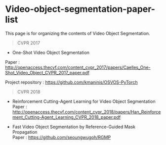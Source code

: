 # Video-object-segmentation-paper-list
This page is for organizing the contents of Video Object Segmentation.

>CVPR 2017
  * One-Shot Video Object Segmentation

  Paper : http://openaccess.thecvf.com/content_cvpr_2017/papers/Caelles_One-Shot_Video_Object_CVPR_2017_paper.pdf
  
  Project repository : https://github.com/kmaninis/OSVOS-PyTorch
  
>CVPR 2018
  * Reinforcement Cutting-Agent Learning for Video Object Segmentation
  Paper : http://openaccess.thecvf.com/content_cvpr_2018/papers/Han_Reinforcement_Cutting-Agent_Learning_CVPR_2018_paper.pdf
  
  * Fast Video Object Segmentation by Reference-Guided Mask Propagation  
  Paper : https://github.com/seoungwugoh/RGMP

